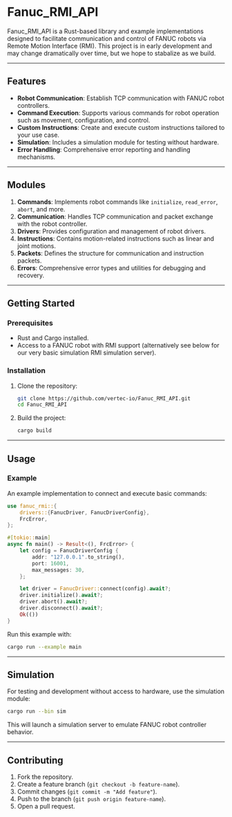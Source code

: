 # Fanuc_RMI_API

Fanuc_RMI_API is a Rust-based library and example implementations designed to facilitate communication and control of FANUC robots via Remote Motion Interface (RMI). This project is in early development and may change dramatically over time, but we hope to stabalize as we build.

---

## Features

- **Robot Communication**: Establish TCP communication with FANUC robot controllers.
- **Command Execution**: Supports various commands for robot operation such as movement, configuration, and control.
- **Custom Instructions**: Create and execute custom instructions tailored to your use case.
- **Simulation**: Includes a simulation module for testing without hardware.
- **Error Handling**: Comprehensive error reporting and handling mechanisms.

---

## Modules

1. **Commands**: Implements robot commands like `initialize`, `read_error`, `abort`, and more.
2. **Communication**: Handles TCP communication and packet exchange with the robot controller.
3. **Drivers**: Provides configuration and management of robot drivers.
4. **Instructions**: Contains motion-related instructions such as linear and joint motions.
5. **Packets**: Defines the structure for communication and instruction packets.
6. **Errors**: Comprehensive error types and utilities for debugging and recovery.

---

## Getting Started

### Prerequisites

- Rust and Cargo installed.
- Access to a FANUC robot with RMI support (alternatively see below for our very basic simulation RMI simulation server).

### Installation

1. Clone the repository:

   ```bash
   git clone https://github.com/vertec-io/Fanuc_RMI_API.git
   cd Fanuc_RMI_API
   ```

2. Build the project:

   ```bash
   cargo build
   ```

---

## Usage

### Example

An example implementation to connect and execute basic commands:

```rust
use fanuc_rmi::{
    drivers::{FanucDriver, FanucDriverConfig},
    FrcError,
};

#[tokio::main]
async fn main() -> Result<(), FrcError> {
    let config = FanucDriverConfig {
        addr: "127.0.0.1".to_string(),
        port: 16001,
        max_messages: 30,
    };

    let driver = FanucDriver::connect(config).await?;
    driver.initialize().await?;
    driver.abort().await?;
    driver.disconnect().await?;
    Ok(())
}
```

Run this example with:
```bash
cargo run --example main
```

---

## Simulation

For testing and development without access to hardware, use the simulation module:

```bash
cargo run --bin sim
```

This will launch a simulation server to emulate FANUC robot controller behavior.

---

## Contributing

1. Fork the repository.
2. Create a feature branch (`git checkout -b feature-name`).
3. Commit changes (`git commit -m "Add feature"`).
4. Push to the branch (`git push origin feature-name`).
5. Open a pull request.
